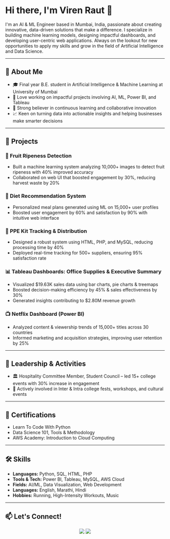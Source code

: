 # Hi there, I'm Viren Raut 👋

I'm an AI & ML Engineer based in Mumbai, India, passionate about creating innovative, data-driven solutions that make a difference. I specialize in building machine learning models, designing impactful dashboards, and developing user-centric web applications. Always on the lookout for new opportunities to apply my skills and grow in the field of Artificial Intelligence and Data Science.

---

## 🚀 About Me
- 🎓 Final year B.E. student in Artificial Intelligence & Machine Learning at University of Mumbai
- 🤖 Love working on impactful projects involving AI, ML, Power BI, and Tableau
- 🧠 Strong believer in continuous learning and collaborative innovation
- 📈 Keen on turning data into actionable insights and helping businesses make smarter decisions

---

## 🔨 Projects

### 🍎 Fruit Ripeness Detection
- Built a machine learning system analyzing 10,000+ images to detect fruit ripeness with 40% improved accuracy
- Collaborated on web UI that boosted engagement by 30%, reducing harvest waste by 20%

### 🥗 Diet Recommendation System
- Personalized meal plans generated using ML on 15,000+ user profiles
- Boosted user engagement by 60% and satisfaction by 90% with intuitive web interface

### 🧤 PPE Kit Tracking & Distribution
- Designed a robust system using HTML, PHP, and MySQL, reducing processing time by 40%
- Deployed real-time tracking for 500+ suppliers, ensuring 95% satisfaction rate

### 📊 Tableau Dashboards: Office Supplies & Executive Summary
- Visualized $19.63K sales data using bar charts, pie charts & treemaps
- Boosted decision-making efficiency by 45% & sales effectiveness by 30%
- Generated insights contributing to $2.80M revenue growth

### 📺 Netflix Dashboard (Power BI)
- Analyzed content & viewership trends of 15,000+ titles across 30 countries
- Informed marketing and acquisition strategies, improving user retention by 25%

---

## 💼 Leadership & Activities
- 🏛️ Hospitality Committee Member, Student Council – led 15+ college events with 30% increase in engagement
- 🤝 Actively involved in Inter & Intra college fests, workshops, and cultural events

---

## 📜 Certifications
- Learn To Code With Python
- Data Science 101, Tools & Methodology
- AWS Academy: Introduction to Cloud Computing

---

## 🛠️ Skills
- **Languages:** Python, SQL, HTML, PHP
- **Tools & Tech:** Power BI, Tableau, MySQL, AWS Cloud
- **Fields:** AI/ML, Data Visualization, Web Development
- **Languages:** English, Marathi, Hindi
- **Hobbies:** Running, High-Intensity Workouts, Music

---

## 📫 Let's Connect!
<p align="center">
  <a href="https://www.linkedin.com/in/viren-raut"><img src="https://img.shields.io/badge/LinkedIn-Viren%20Raut-blue?style=for-the-badge&logo=linkedin"></a>
  <a href="https://credly.com/users/viren-raut"><img src="https://img.shields.io/badge/Credly-Badges-blueviolet?style=for-the-badge&logo=credly"></a>
</p>
